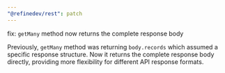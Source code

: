 ```yaml
---
"@refinedev/rest": patch
---
```


fix: `getMany` method now returns the complete response body

Previously, `getMany` method was returning `body.records` which assumed a specific response structure. Now it returns the complete response body directly, providing more flexibility for different API response formats.

